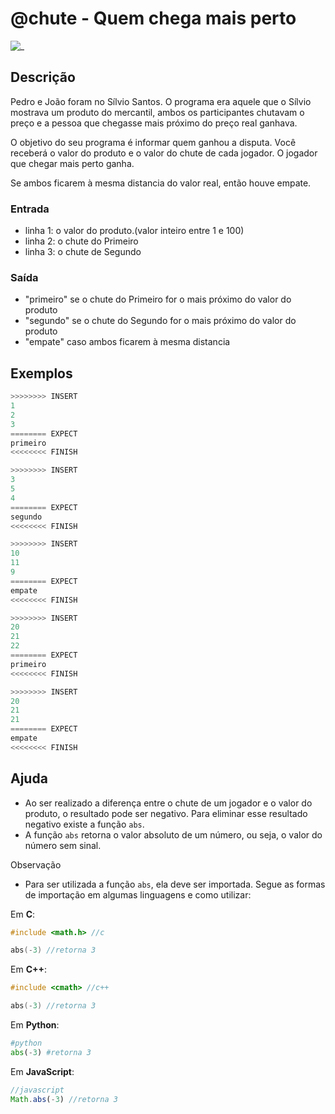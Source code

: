 # @chute - Quem chega mais perto

![_](https://raw.githubusercontent.com/qxcodefup/arcade/master/base/chute/cover.jpg)

## Descrição

Pedro e João foram no Sílvio Santos. O programa era aquele que o Sílvio mostrava um produto do mercantil, ambos os participantes chutavam o preço e a pessoa que chegasse mais próximo do preço real ganhava.

O objetivo do seu programa é informar quem ganhou a disputa. Você receberá o valor do produto e o valor do chute de cada jogador. O jogador que chegar mais perto ganha.

Se ambos ficarem à mesma distancia do valor real, então houve empate.

### Entrada

* linha 1: o valor do produto.(valor inteiro entre 1 e 100)
* linha 2: o chute do Primeiro
* linha 3: o chute de Segundo

### Saída

* "primeiro" se o chute do Primeiro for o mais próximo do valor do produto
* "segundo" se o chute do Segundo for o mais próximo do valor do produto
* "empate" caso ambos ficarem à mesma distancia

## Exemplos

``` py
>>>>>>>> INSERT
1
2
3
======== EXPECT
primeiro
<<<<<<<< FINISH
```

```py
>>>>>>>> INSERT
3
5
4
======== EXPECT
segundo
<<<<<<<< FINISH
```

```py
>>>>>>>> INSERT
10
11
9
======== EXPECT
empate
<<<<<<<< FINISH
```

```py
>>>>>>>> INSERT
20
21
22
======== EXPECT
primeiro
<<<<<<<< FINISH
```

```py
>>>>>>>> INSERT
20
21
21
======== EXPECT
empate
<<<<<<<< FINISH
```

## Ajuda

* Ao ser realizado a diferença entre o chute de um jogador e o valor do produto, o resultado pode ser negativo. Para eliminar esse resultado negativo existe a função `abs`.
* A função `abs` retorna o valor absoluto de um número, ou seja, o valor do número sem sinal.

Observação

* Para ser utilizada a função `abs`, ela deve ser importada. Segue as formas de importação em algumas linguagens e como utilizar:

Em **C**:

```c
#include <math.h> //c

abs(-3) //retorna 3
```

Em **C++**:

```c++
#include <cmath> //c++

abs(-3) //retorna 3
```

Em **Python**:

```py
#python
abs(-3) #retorna 3
```

Em **JavaScript**:

```javascript
//javascript 
Math.abs(-3) //retorna 3
```
